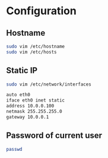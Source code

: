 # Configuration

## Hostname

```sh
sudo vim /etc/hostname
sudo vim /etc/hosts
```

## Static IP

```sh
sudo vim /etc/network/interfaces

auto eth0
iface eth0 inet static
address 10.0.0.100
netmask 255.255.255.0
gateway 10.0.0.1
```

## Password of current user

```sh
passwd
```
